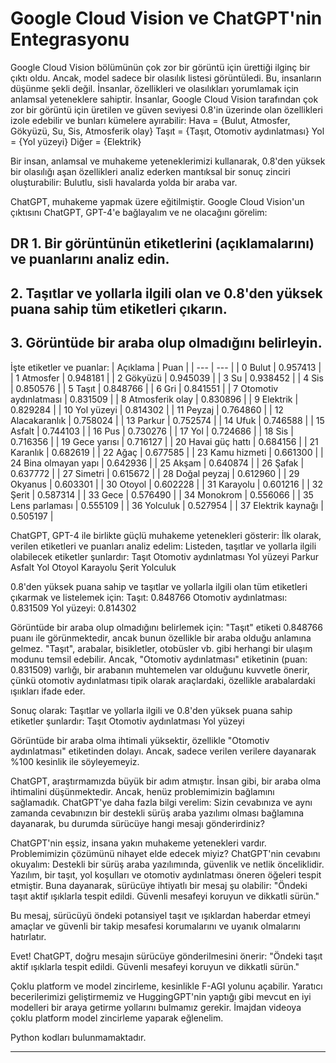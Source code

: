# Google Cloud Vision ve ChatGPT'nin Entegrasyonu

Google Cloud Vision bölümünün çok zor bir görüntü için ürettiği ilginç bir çıktı oldu. Ancak, model sadece bir olasılık listesi görüntüledi. Bu, insanların düşünme şekli değil. İnsanlar, özellikleri ve olasılıkları yorumlamak için anlamsal yeteneklere sahiptir. İnsanlar, Google Cloud Vision tarafından çok zor bir görüntü için üretilen ve güven seviyesi 0.8'in üzerinde olan özellikleri izole edebilir ve bunları kümelere ayırabilir: 
Hava = {Bulut, Atmosfer, Gökyüzü, Su, Sis, Atmosferik olay}
Taşıt = {Taşıt, Otomotiv aydınlatması}
Yol = {Yol yüzeyi}
Diğer = {Elektrik}

Bir insan, anlamsal ve muhakeme yeteneklerimizi kullanarak, 0.8'den yüksek bir olasılığı aşan özellikleri analiz ederken mantıksal bir sonuç zinciri oluşturabilir: 
Bulutlu, sisli havalarda yolda bir araba var.

ChatGPT, muhakeme yapmak üzere eğitilmiştir. Google Cloud Vision'un çıktısını ChatGPT, GPT-4'e bağlayalım ve ne olacağını görelim:

## DR 1. Bir görüntünün etiketlerini (açıklamalarını) ve puanlarını analiz edin.
## 2. Taşıtlar ve yollarla ilgili olan ve 0.8'den yüksek puana sahip tüm etiketleri çıkarın.
## 3. Görüntüde bir araba olup olmadığını belirleyin.

İşte etiketler ve puanlar:
| Açıklama | Puan |
| --- | --- |
| 0 Bulut | 0.957413 |
| 1 Atmosfer | 0.948181 |
| 2 Gökyüzü | 0.945039 |
| 3 Su | 0.938452 |
| 4 Sis | 0.850576 |
| 5 Taşıt | 0.848766 |
| 6 Gri | 0.841551 |
| 7 Otomotiv aydınlatması | 0.831509 |
| 8 Atmosferik olay | 0.830896 |
| 9 Elektrik | 0.829284 |
| 10 Yol yüzeyi | 0.814302 |
| 11 Peyzaj | 0.764860 |
| 12 Alacakaranlık | 0.758024 |
| 13 Parkur | 0.752574 |
| 14 Ufuk | 0.746588 |
| 15 Asfalt | 0.744103 |
| 16 Pus | 0.730276 |
| 17 Yol | 0.724686 |
| 18 Sis | 0.716356 |
| 19 Gece yarısı | 0.716127 |
| 20 Havai güç hattı | 0.684156 |
| 21 Karanlık | 0.682619 |
| 22 Ağaç | 0.677585 |
| 23 Kamu hizmeti | 0.661300 |
| 24 Bina olmayan yapı | 0.642936 |
| 25 Akşam | 0.640874 |
| 26 Şafak | 0.637772 |
| 27 Simetri | 0.615672 |
| 28 Doğal peyzaj | 0.612960 |
| 29 Okyanus | 0.603301 |
| 30 Otoyol | 0.602228 |
| 31 Karayolu | 0.601216 |
| 32 Şerit | 0.587314 |
| 33 Gece | 0.576490 |
| 34 Monokrom | 0.556066 |
| 35 Lens parlaması | 0.555109 |
| 36 Yolculuk | 0.527954 |
| 37 Elektrik kaynağı | 0.505197 |

ChatGPT, GPT-4 ile birlikte güçlü muhakeme yetenekleri gösterir:
İlk olarak, verilen etiketleri ve puanları analiz edelim:
Listeden, taşıtlar ve yollarla ilgili olabilecek etiketler şunlardır:
Taşıt
Otomotiv aydınlatması
Yol yüzeyi
Parkur
Asfalt
Yol
Otoyol
Karayolu
Şerit
Yolculuk

0.8'den yüksek puana sahip ve taşıtlar ve yollarla ilgili olan tüm etiketleri çıkarmak ve listelemek için:
Taşıt: 0.848766
Otomotiv aydınlatması: 0.831509
Yol yüzeyi: 0.814302

Görüntüde bir araba olup olmadığını belirlemek için:
"Taşıt" etiketi 0.848766 puanı ile görünmektedir, ancak bunun özellikle bir araba olduğu anlamına gelmez. "Taşıt", arabalar, bisikletler, otobüsler vb. gibi herhangi bir ulaşım modunu temsil edebilir. 
Ancak, "Otomotiv aydınlatması" etiketinin (puan: 0.831509) varlığı, bir arabanın muhtemelen var olduğunu kuvvetle önerir, çünkü otomotiv aydınlatması tipik olarak araçlardaki, özellikle arabalardaki ışııkları ifade eder.

Sonuç olarak:
Taşıtlar ve yollarla ilgili ve 0.8'den yüksek puana sahip etiketler şunlardır:
Taşıt
Otomotiv aydınlatması
Yol yüzeyi

Görüntüde bir araba olma ihtimali yüksektir, özellikle "Otomotiv aydınlatması" etiketinden dolayı. 
Ancak, sadece verilen verilere dayanarak %100 kesinlik ile söyleyemeyiz.

ChatGPT, araştırmamızda büyük bir adım atmıştır. İnsan gibi, bir araba olma ihtimalini düşünmektedir. 
Ancak, henüz problemimizin bağlamını sağlamadık. ChatGPT'ye daha fazla bilgi verelim:
Sizin cevabınıza ve aynı zamanda cevabınızın bir destekli sürüş araba yazılımı olması bağlamına dayanarak, bu durumda sürücüye hangi mesajı gönderirdiniz?

ChatGPT'nin eşsiz, insana yakın muhakeme yetenekleri vardır. 
Problemimizin çözümünü nihayet elde edecek miyiz? ChatGPT'nin cevabını okuyalım:
Destekli bir sürüş araba yazılımında, güvenlik ve netlik önceliklidir. 
Yazılım, bir taşıt, yol koşulları ve otomotiv aydınlatması öneren öğeleri tespit etmiştir. 
Buna dayanarak, sürücüye ihtiyatlı bir mesaj şu olabilir:
"Öndeki taşıt aktif ışıklarla tespit edildi. Güvenli mesafeyi koruyun ve dikkatli sürün."

Bu mesaj, sürücüyü öndeki potansiyel taşıt ve ışıklardan haberdar etmeyi amaçlar ve güvenli bir takip mesafesi korumalarını ve uyanık olmalarını hatırlatır.

Evet! ChatGPT, doğru mesajın sürücüye gönderilmesini önerir: 
"Öndeki taşıt aktif ışıklarla tespit edildi. Güvenli mesafeyi koruyun ve dikkatli sürün."

Çoklu platform ve model zincirleme, kesinlikle F-AGI yolunu açabilir. 
Yaratıcı becerilerimizi geliştirmemiz ve HuggingGPT'nin yaptığı gibi mevcut en iyi modelleri bir araya getirme yollarını bulmamız gerekir. 
İmajdan videoya çoklu platform model zincirleme yaparak eğlenelim.

Python kodları bulunmamaktadır.

---

